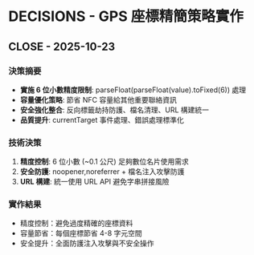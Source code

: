 # DECISIONS - GPS 座標精簡策略實作

## CLOSE - 2025-10-23

### 決策摘要
- **實施 6 位小數精度限制**: parseFloat(parseFloat(value).toFixed(6)) 處理
- **容量優化策略**: 節省 NFC 容量給其他重要聯絡資訊
- **安全強化整合**: 反向標籤劫持防護、檔名清理、URL 構建統一
- **品質提升**: currentTarget 事件處理、錯誤處理標準化

### 技術決策
1. **精度控制**: 6 位小數 (~0.1 公尺) 足夠數位名片使用需求
2. **安全防護**: noopener,noreferrer + 檔名注入攻擊防護
3. **URL 構建**: 統一使用 URL API 避免字串拼接風險

### 實作結果
- 精度控制：避免過度精確的座標資料
- 容量節省：每個座標節省 4-8 字元空間
- 安全提升：全面防護注入攻擊與不安全操作
